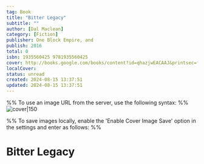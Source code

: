 ```yaml
---
tag: Book
title: "Bitter Legacy"
subtitle: ""
author: [Dal Maclean]
category: [Fiction]
publisher: One Block Empire, and
publish: 2016
total: 0
isbn: 1935560425 9781935560425
cover: http://books.google.com/books/content?id=qhazjwEACAAJ&printsec=frontcover&img=1&zoom=1&source=gbs_api
localCover: 
status: unread
created: 2024-08-15 13:37:51
updated: 2024-08-15 13:37:51
---
```


%% To use an image URL from the server, use the following syntax: %%
![cover|150](http://books.google.com/books/content?id=qhazjwEACAAJ&printsec=frontcover&img=1&zoom=1&source=gbs_api)

%% To save images locally, enable the 'Enable Cover Image Save' option in the settings and enter as follows: %%


# Bitter Legacy